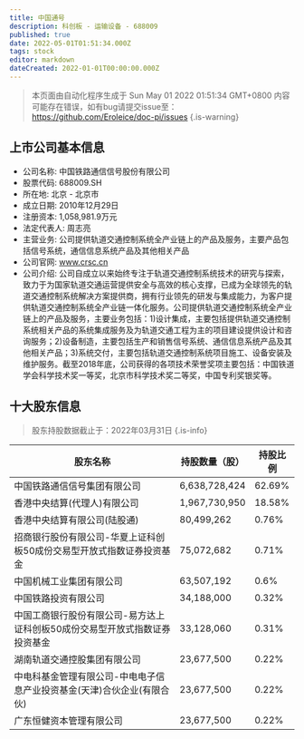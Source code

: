 ```yaml
---
title: 中国通号
description: 科创板 - 运输设备 - 688009
published: true
date: 2022-05-01T01:51:34.000Z
tags: stock
editor: markdown
dateCreated: 2022-01-01T00:00:00.000Z
---
```


> 本页面由自动化程序生成于 Sun May 01 2022 01:51:34 GMT+0800
> 内容可能存在错误，如有bug请提交issue至：https://github.com/Eroleice/doc-pi/issues
{.is-warning}

## 上市公司基本信息
- 公司名称: 中国铁路通信信号股份有限公司
- 股票代码: 688009.SH
- 所在地: 北京 - 北京市
- 成立日期: 2010年12月29日
- 注册资本: 1,058,981.9万元
- 法定代表人: 周志亮
- 主营业务: 公司提供轨道交通控制系统全产业链上的产品及服务，主要产品包括信号系统，通信信息系统产品及其他相关产品
- 公司官网: www.crsc.cn
- 公司介绍: 公司自成立以来始终专注于轨道交通控制系统技术的研究与探索，致力于为国家轨道交通运营提供安全与高效的核心支撑，已成为全球领先的轨道交通控制系统解决方案提供商，拥有行业领先的研发与集成能力，为客户提供轨道交通控制系统全产业链一体化服务。公司提供轨道交通控制系统全产业链上的产品及服务，主要业务包括：1)设计集成，主要包括提供轨道交通控制系统相关产品的系统集成服务及为轨道交通工程为主的项目建设提供设计和咨询服务；2)设备制造，主要包括生产和销售信号系统、通信信息系统产品及其他相关产品；3)系统交付，主要包括轨道交通控制系统项目施工、设备安装及维护服务。截至2018年底，公司获得的各项技术荣誉奖项主要包括：中国铁道学会科学技术奖一等奖，北京市科学技术奖二等奖，中国专利奖银奖等。


## 十大股东信息
> 股东持股数据截止于：2022年03月31日
{.is-info}

| 股东名称 | 持股数量（股） | 持股比例 |
| --- | --- | --- |
| 中国铁路通信信号集团有限公司 | 6,638,728,424 | 62.69% |
| 香港中央结算(代理人)有限公司 | 1,967,730,950 | 18.58% |
| 香港中央结算有限公司(陆股通) | 80,499,262 | 0.76% |
| 招商银行股份有限公司-华夏上证科创板50成份交易型开放式指数证券投资基金 | 75,072,682 | 0.71% |
| 中国机械工业集团有限公司 | 63,507,192 | 0.6% |
| 中国铁路投资有限公司 | 34,188,000 | 0.32% |
| 中国工商银行股份有限公司-易方达上证科创板50成份交易型开放式指数证券投资基金 | 33,128,060 | 0.31% |
| 湖南轨道交通控股集团有限公司 | 23,677,500 | 0.22% |
| 中电科基金管理有限公司-中电电子信息产业投资基金(天津)合伙企业(有限合伙) | 23,677,500 | 0.22% |
| 广东恒健资本管理有限公司 | 23,677,500 | 0.22% |




